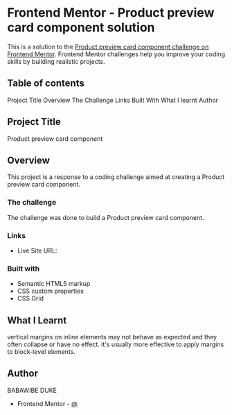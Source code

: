 # Frontend Mentor - Product preview card component solution

This is a solution to the [Product preview card component challenge on Frontend Mentor](https://www.frontendmentor.io/challenges/product-preview-card-component-GO7UmttRfa). Frontend Mentor challenges help you improve your coding skills by building realistic projects. 

## Table of contents

Project Title
Overview
The Challenge
Links
Built With
What I learnt
Author

## Project Title
 Product preview card component
## Overview
This project is a response to a coding challenge aimed at creating a Product preview card component.


### The challenge
The challenge was done to build a Product preview card component.

### Links
- Live Site URL: 


### Built with
- Semantic HTML5 markup
- CSS custom properties
- CSS Grid

## What I Learnt
vertical margins on inline elements may not behave as expected and they often collapse or have no effect. it's usually more effective to apply margins to block-level elements.

## Author
BABAWIBE DUKE
- Frontend Mentor - [@](https://www.frontendmentor.io/profile/Babapara)


